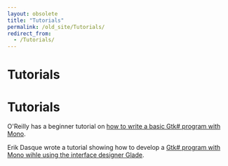 ```yaml
---
layout: obsolete
title: "Tutorials"
permalink: /old_site/Tutorials/
redirect_from:
  - /Tutorials/
---
```


Tutorials
=========

Tutorials
=========

O'Reilly has a beginner tutorial on [how to write a basic Gtk\# program with Mono](http://www.onlamp.com/pub/a/onlamp/excerpt/MonoTDN_chap1/index.html).

Erik Dasque wrote a tutorial showing how to develop a [Gtk\# program with Mono wihle using the interface designer Glade](http://primates.ximian.com/~edasque/projects/Tutorial/glade2.html).

